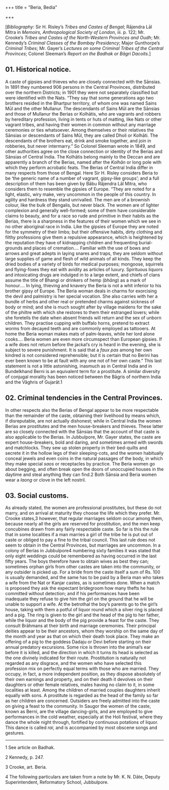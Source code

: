 +++
title = "Beria, Bedia"

+++

\[*Bibliography*: Sir H. Risley’s *Tribes and Castes of Bengal*; Rājendra Lāl Mitra in *Memoirs, Anthropological Society of London*, iii. p. 122; Mr. Crooke’s *Tribes and Castes of the North-Western Provinces and Oudh*; Mr. Kennedy’s *Criminal Classes of the Bombay Presidency*; Major Gunthorpe’s *Criminal Tribes*; Mr. Gayer’s *Lectures on some Criminal Tribes of the Central Provinces*; Colonel Sleeman’s *Report on the Badhak or Bāgri Dacoits*.\] 


## 01. Historical notice.

A caste of gipsies and thieves who are closely connected with the Sānsias. In 1891 they numbered 906 persons in the Central Provinces, distributed over the northern Districts; in 1901 they were not separately classified but were identified with the Nats. “They say that some generations ago two brothers resided in the Bhartpur territory, of whom one was named Sains Mūl and the other Mullanur. The descendants of Sains Mūl are the Sānsias and those of Mullanur the Berias or Kolhātis, who are vagrants and robbers by hereditary profession, living in tents or huts of matting, like Nats or other vagrant tribes, and having their women in common without any marriage ceremonies or ties whatsoever. Among themselves or their relatives the Sānsias or descendants of Sains Mūl, they are called Dholi or Kolhāti. The descendants of the brothers eat, drink and smoke together, and join in robberies, but never intermarry.” So Colonel Sleeman wrote in 1849, and other authorities agree on the close connection or identity of the Berias and Sānsias of Central India. The Kolhātis belong mainly to the Deccan and are apparently a branch of the Berias, named after the *Kolhān* or long pole with which they perform acrobatic feats. The Berias of Central India differ in many respects from those of Bengal. Here Sir H. Risley considers Beria to be ‘the generic name of a number of vagrant, gipsy-like groups’; and a full description of them has been given by Bābu Rājendra Lāl Mitra, who considers them to resemble the gipsies of Europe. “They are noted for a light, elastic, wiry make, very uncommon in the people of this country. In agility and hardness they stand unrivalled. The men are of a brownish colour, like the bulk of Bengalis, but never black. The women are of lighter complexion and generally well-formed; some of them have considerable claims to beauty, and for a race so rude and primitive in their habits as the Berias, there is a sharpness in the features of their women which we see in no other aboriginal race in India. Like the gipsies of Europe they are noted for the symmetry of their limbs; but their offensive habits, dirty clothing and filthy professions give them a repulsive appearance, which is heightened by the reputation they have of kidnapping children and frequenting burial-grounds and places of cremation.... Familiar with the use of bows and arrows and great adepts in laying snares and traps, they are seldom without large supplies of game and flesh of wild animals of all kinds. They keep the dried bodies of a variety of birds for medical purposes; mongoose, squirrels and flying-foxes they eat with avidity as articles of luxury. Spirituous liquors and intoxicating drugs are indulged in to a large extent, and chiefs of clans assume the title of Bhangi or drinkers of hemp \(*bhāng*\) as a mark of honour.... In lying, thieving and knavery the Beria is not a whit inferior to his brother gipsy of Europe. The Beria woman deals in charms for exorcising the devil and palmistry is her special vocation. She also carries with her a bundle of herbs and other real or pretended charms against sickness of body or mind; and she is much sought after by village maidens for the sake of the philtre with which she restores to them their estranged lovers; while she foretells the date when absent friends will return and the sex of unborn children. They practise cupping with buffalo horns, pretend to extract worms from decayed teeth and are commonly employed as tattooers. At home the Beria woman makes mats of palm-leaves, while her lord alone cooks.... Beria women are even more circumspect than European gipsies. If a wife does not return before the jackal’s cry is heard in the evening, she is subject to severe punishment. It is said that a *faux pas* among her own kindred is not considered reprehensible; but it is certain that no Berini has ever been known to be at fault with any one not of her own caste.” This last statement is not a little astonishing, inasmuch as in Central India and in Bundelkhand Berni is an equivalent term for a prostitute. A similar diversity of conjugal morality has been noticed between the Bāgris of northern India and the Vāghris of Gujarāt.1 



## 02. Criminal tendencies in the Central Provinces.

In other respects also the Berias of Bengal appear to be more respectable than the remainder of the caste, obtaining their livelihood by means which, if disreputable, are not actually dishonest; while in Central India the women Berias are prostitutes and the men house-breakers and thieves. These latter are so closely connected with the Sānsias that the account of that caste is also applicable to the Berias. In Jubbulpore, Mr. Gayer states, the caste are expert house-breakers, bold and daring, and sometimes armed with swords and matchlocks. They sew up stolen property in their bed-quilts and secrete it in the hollow legs of their sleeping-cots, and the women habitually conceal jewels and even coins in the natural passages of the body, in which they make special *saos* or receptacles by practice. The Beria women go about begging, and often break open the doors of unoccupied houses in the daytime and steal anything they can find.2 Both Sānsia and Beria women wear a *laong* or clove in the left nostril. 



## 03. Social customs.

As already stated, the women are professional prostitutes, but these do not marry, and on arrival at maturity they choose the life which they prefer. Mr. Crooke states,3 however, that regular marriages seldom occur among them, because nearly all the girls are reserved for prostitution, and the men keep concubines drawn from any fairly respectable caste. So far is this the rule that in some localities if a man marries a girl of the tribe he is put out of caste or obliged to pay a fine to the tribal council. This last rule does not seem to obtain in the Central Provinces, but marriages are uncommon. In a colony of Berias in Jubbulpore4 numbering sixty families it was stated that only eight weddings could be remembered as having occurred in the last fifty years. The boys therefore have to obtain wives as best they can; sometimes orphan girls from other castes are taken into the community, or any outsider is picked up. For a bride from the caste itself a sum of Rs. 100 is usually demanded, and the same has to be paid by a Beria man who takes a wife from the Nat or Kanjar castes, as is sometimes done. When a match is proposed they ask the expectant bridegroom how many thefts he has committed without detection; and if his performances have been inadequate they refuse to give him the girl on the ground that he will be unable to support a wife. At the betrothal the boy’s parents go to the girl’s house, taking with them a potful of liquor round which a silver ring is placed and a pig. The ring is given to the girl and the head of the pig to her father, while the liquor and the body of the pig provide a feast for the caste. They consult Brāhmans at their birth and marriage ceremonies. Their principal deities appear to be their ancestors, whom they worship on the same day of the month and year as that on which their death took place. They make an offering of a pig to the goddess Dadaju or Devi before starting on their annual predatory excursions. Some rice is thrown into the animal’s ear before it is killed, and the direction in which it turns its head is selected as the one divinely indicated for their route. Prostitution is naturally not regarded as any disgrace, and the women who have selected this profession mix on perfectly equal terms with those who are married. They occupy, in fact, a more independent position, as they dispose absolutely of their own earnings and property, and on their death it devolves on their daughters or other female relatives, males having no claim to it, in some localities at least. Among the children of married couples daughters inherit equally with sons. A prostitute is regarded as the head of the family so far as her children are concerned. Outsiders are freely admitted into the caste on giving a feast to the community. In Saugor the women of the caste, known as Berni, are the village dancing-girls, and are employed to give performances in the cold weather, especially at the Holi festival, where they dance the whole night through, fortified by continuous potations of liquor. This dance is called *rai*, and is accompanied by most obscene songs and gestures. 



* * *

1 See article on Badhak. 

2 Kennedy, p. 247. 

3 Crooke, art. Beria. 

4 The following particulars are taken from a note by Mr. K. N. Dāte, Deputy Superintendent, Reformatory School, Jubbulpore. 



